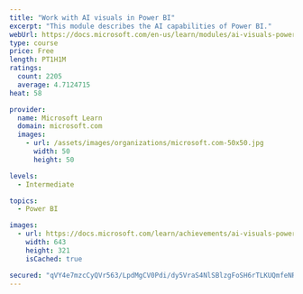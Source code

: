 ```yaml
---
title: "Work with AI visuals in Power BI"
excerpt: "This module describes the AI capabilities of Power BI."
webUrl: https://docs.microsoft.com/en-us/learn/modules/ai-visuals-power-bi/
type: course
price: Free
length: PT1H1M
ratings:
  count: 2205
  average: 4.7124715
heat: 58

provider:
  name: Microsoft Learn
  domain: microsoft.com
  images:
    - url: /assets/images/organizations/microsoft.com-50x50.jpg
      width: 50
      height: 50

levels:
  - Intermediate

topics:
  - Power BI

images:
  - url: https://docs.microsoft.com/learn/achievements/ai-visuals-power-bi-social.png
    width: 643
    height: 321
    isCached: true

secured: "qVY4e7mzcCyQVr563/LpdMgCV0Pdi/dy5VraS4NlSBlzgFoSH6rTLKUQmfeNROLoEQXas/ImBYyrbXbmr+fwIvzX/YeTiKbQ0/bf7YLX7ahoOELMjxv9EzTzuJv4yab7DqTu1fHEmIt+cJvE3ZTiJ55FS4Ros+NH6JPLobOPlatfQ1neB48ibXzJsY6u5et12xAenEX3JUazzvk6fAsxmwIKckG1knCDNZZJgcUU4y+DpzI/I7kmg8W2wuYwEuTsVu2cBfL3HkliZJu9jbEh3kIftlzxTu23a5MaF8FFBczxcjAh2fp1SkPbnk7/nJ7kzyrfFWR9hra9PORDeJPoEKD3wzq+5/ojN36n/obYtng8xh5BTVVIa2y6Bt2dOidiJa6QBtg5SvBb3Ct2HmRLb1Bv7HsW00SBFJuC70GSWOc=;7nQnp2kvuwHnlyargpAeqQ=="
---
```


